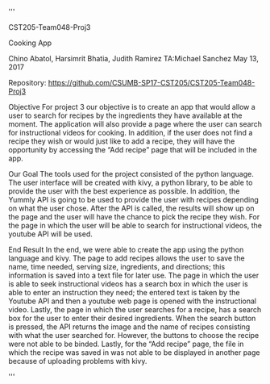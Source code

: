 '''

CST205-Team048-Proj3

Cooking App

Chino Abatol, Harsimrit Bhatia, Judith Ramirez
TA:Michael Sanchez
May 13, 2017


Repository: https://github.com/CSUMB-SP17-CST205/CST205-Team048-Proj3


Objective
For project 3 our objective is  to create an app that would allow a user to search for recipes by the ingredients they have available at the moment. The application will also provide a page where the user can search for instructional videos for cooking. In addition, if the user does not find a recipe they wish or  would just like to add a recipe, they will have the opportunity by accessing the “Add recipe” page that will be included in the app.

Our Goal
The tools used for the project consisted of the python language. The user interface will be created with kivy, a python library, to be able to provide the user with the best experience as possible. In addition,  the Yummly API is going to be used to provide the user with recipes depending on what the user chose. After the API is called, the results will show up on the page and the user will have the chance to pick the recipe they wish. For the page in which the user will be able to search for instructional videos, the youtube API will be used.

End Result
In the end, we were able to create the app using the python language and kivy. The page to add recipes allows the user to save the name, time needed, serving size, ingredients, and directions; this information is saved into a text file for later use. The page in which the user is able to seek instructional videos has a search box in which the user is able to enter an instruction they need; the entered text is taken by the Youtube API and then a youtube web page is opened with the instructional video. Lastly, the page in which the user searches for a recipe, has a search box for the user to enter their desired ingredients. When the search button is pressed, the API returns the image and the name of recipes consisting with what the user searched for. However, the buttons to choose the recipe were not able to be binded. Lastly, for the “Add recipe” page, the file in which the recipe was saved in was not able to be displayed in another page because of uploading problems with kivy.

'''
